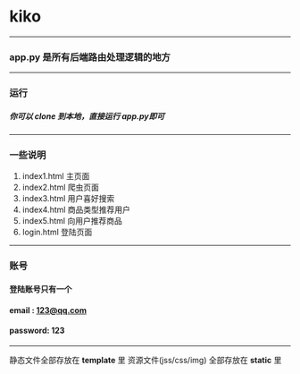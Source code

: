 # kiko
---
### app.py 是所有后端路由处理逻辑的地方
---
### 运行
##### 你可以 clone 到本地，直接运行 app.py即可

---
### 一些说明

1. index1.html 主页面
2. index2.html 爬虫页面
3. index3.html 用户喜好搜索
4. index4.html 商品类型推荐用户
5. index5.html 向用户推荐商品
6. login.html 登陆页面

---
### 账号
#### 登陆账号只有一个

#### email : 123@qq.com
#### password: 123

---
静态文件全部存放在  __template__ 里
资源文件(jss/css/img) 全部存放在 __static__ 里





